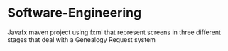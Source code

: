 # Software-Engineering
Javafx maven project using fxml that represent screens in three different stages that deal with a Genealogy Request system
